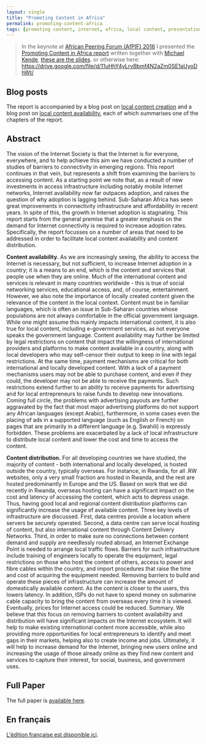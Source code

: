 ```yaml
---
layout: single
title: "Promoting Content in Africa"
permalink: promoting-content-africa
tags: [promoting content, internet, africa, local content, presentation]
---
```


> In the keynote at [African Peering Forum (AfPIF) 2016](http://www.eea-esem-congresses.org/) I presented the [Promoting Content in Africa report]() written together with [Michael Kende](https://www.internetsociety.org/who-we-are/people/mr-michael-kende), [these are the slides](https://www.slideshare.net/InternetSociety/keynote-speech-1-promoting-content-in-africa). or otherwise here: <https://drive.google.com/file/d/11uHhY4yLrvBbmf4N2aZm0SE1aUyoDhWt/>

## Blog posts

The report is accompanied by a blog post on [local content creation](https://www.internetsociety.org/blog/africa-bureau/2016/08/local-content-local-languagues-matters) and a blog post on [local content availability](https://www.internetsociety.org/blog/africa-bureau/2016/08/content-infrastructure-new-bottleneck), each of which summarises one of the chapters of the report.

## Abstract
The vision of the Internet Society is that the Internet is for everyone, everywhere, and to help achieve this aim we have conducted a number of studies of barriers to connectivity in emerging regions. This report continues in that vein, but represents a shift from examining the barriers to accessing content. As a starting point we note that, as a result of new investments in access infrastructure including notably mobile Internet networks, Internet availability now far outpaces adoption, and raises the question of why adoption is lagging behind.
Sub-Saharan Africa has seen great improvements in connectivity infrastructure and affordability in recent years. In spite of this, the growth in Internet adoption is stagnating. This report starts from the general premise that a greater emphasis on the demand for Internet connectivity is required to increase adoption rates. Specifically, the report focusses on a number of areas that need to be addressed in order to facilitate local content availability and content distribution.

**Content availability.**  As we are increasingly seeing, the ability to access the Internet is necessary, but not sufficient, to increase Internet adoption in a country; it is a means to an end, which is the content and services that people use when they are online. Much of the international content and services is relevant in many countries worldwide - this is true of social networking services, educational access, and, of course, entertainment. However, we also note the importance of locally created content given the relevance of the content in the local context.
Content must be in familiar languages, which is often an issue in Sub-Saharan countries whose populations are not always comfortable in the official government language. While one might assume this mainly impacts international content, it is also true for local content, including e-government services, as not everyone speaks the government language. Content availability may further be limited by legal restrictions on content that impact the willingness of international providers and platforms to make content available in a country, along with local developers who may self-censor their output to keep in line with legal restrictions.
At the same time, payment mechanisms are critical for both international and locally developed content. With a lack of a payment mechanisms users may not be able to purchase content, and even if they could, the developer may not be able to receive the payments. Such restrictions extend further to an ability to receive payments for advertising and for local entrepreneurs to raise funds to develop new innovations.
Coming full circle, the problems with advertising payouts are further aggravated by the fact that most major advertising platforms do not support any African languages (except Arabic), furthermore, in some cases even the placing of ads in a supported language (such as English or French) on pages that are primarily in a different language (e.g. Swahili) is expressly forbidden.
These problems are exacerbated by a lack of local infrastructure to distribute local content and lower the cost and time to access the content.  

**Content distribution.** For all developing countries we have studied, the majority of content - both international and locally developed, is hosted outside the country, typically overseas. For instance, in Rwanda, for all .RW websites, only a very small fraction are hosted in Rwanda, and the rest are hosted predominantly in Europe and the US. Based on work that we did recently in Rwanda, overseas hosting can have a significant impact on the cost and latency of accessing the content, which acts to depress usage. Thus, having good local and regional content distribution platforms can significantly increase the usage of available content.
Three key levels of infrastructure are discussed. First, data centres provide a location where servers be securely operated. Second, a data centre can serve local hosting of content, but also international content through Content Delivery Networks. Third, in order to make sure no connections between content demand and supply are needlessly routed abroad, an Internet Exchange Point is needed to arrange local traffic flows.
Barriers for such infrastructure include training of engineers locally to operate the equipment, legal restrictions on those who host the content of others, access to power and fibre cables within the country, and import procedures that raise the time and cost of acquiring the equipment needed.
Removing barriers to build and operate these pieces of infrastructure can increase the amount of domestically available content. As the content is closer to the users, this lowers latency. In addition, ISPs do not have to spend money on submarine cable capacity to bring the content from overseas every time it is viewed. Eventually, prices for Internet access could be reduced.
Summary. We believe that this focus on removing barriers to content availability and distribution will have significant impacts on the Internet ecosystem. It will help to make existing international content more accessible, while also providing more opportunities for local entrepreneurs to identify and meet gaps in their markets, helping also to create income and jobs. Ultimately, it will help to increase demand for the Internet, bringing new users online and increasing the usage of those already online as they find new content and services to capture their interest, for social, business, and government uses.

## Full Paper

The full paper is [available here](http://www.internetsociety.org/doc/promoting-content-africa).

## En français

[L'édition française est disponible ici](http://www.internetsociety.org/fr/doc/susciter-l%E2%80%99int%C3%A9r%C3%AAt-pour-les-donn%C3%A9es-en-afrique).
